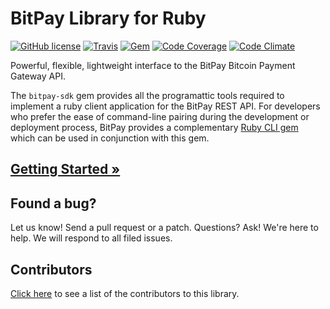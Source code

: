 # BitPay Library for Ruby 

[![GitHub license](https://img.shields.io/badge/license-MIT-blue.svg?style=flat-square)](https://raw.githubusercontent.com/bitpay/ruby-client/master/LICENSE.md)
[![Travis](https://img.shields.io/travis/bitpay/ruby-client.svg?style=flat-square)](https://travis-ci.org/bitpay/ruby-client)
[![Gem](https://img.shields.io/gem/v/bitpay-sdk.svg?style=flat-square)](https://rubygems.org/gems/bitpay-sdk)
[![Code Coverage](https://img.shields.io/coveralls/bitpay/ruby-client.svg?style=flat-square)](https://coveralls.io/r/bitpay/ruby-client?branch=master)
[![Code Climate](https://img.shields.io/codeclimate/github/bitpay/ruby-client.svg?style=flat-square)](https://codeclimate.com/github/bitpay/ruby-client)

Powerful, flexible, lightweight interface to the BitPay Bitcoin Payment Gateway API.

The `bitpay-sdk` gem provides all the programattic tools required to implement a ruby client application for the BitPay REST API.  For developers who prefer the ease of command-line pairing during the development or deployment process, BitPay provides a complementary [Ruby CLI gem](https://github.com/bitpay/ruby-cli) which can be used in conjunction with this gem.

## [Getting Started &raquo;](https://github.com/bitpay/ruby-client/blob/master/GUIDE.md)

## Found a bug?
Let us know! Send a pull request or a patch. Questions? Ask! We're here to help. We will respond to all filed issues.

## Contributors
[Click here](https://github.com/bitpay/ruby-client/graphs/contributors) to see a list of the contributors to this library.

